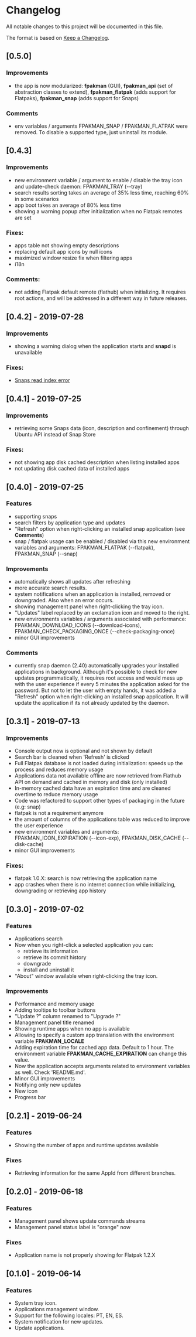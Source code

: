 # Changelog
All notable changes to this project will be documented in this file.


The format is based on [Keep a Changelog](https://keepachangelog.com/en/1.0.0/).

## [0.5.0]
### Improvements
- the app is now modularized: **fpakman** (GUI), **fpakman_api** (set of abstraction classes to extend), **fpakman_flatpak** (adds support for Flatpaks), **fpakman_snap** (adds support for Snaps)
### Comments
- env variables / arguments FPAKMAN_SNAP / FPAKMAN_FLATPAK were removed. To disable a supported type, just uninstall its module.

## [0.4.3]
### Improvements
- new environment variable / argument to enable / disable the tray icon and update-check daemon: FPAKMAN_TRAY (--tray)
- search results sorting takes an average of 35% less time, reaching 60% in some scenarios
- app boot takes an average of 80% less time
- showing a warning popup after initialization when no Flatpak remotes are set
### Fixes:
- apps table not showing empty descriptions
- replacing default app icons by null icons
- maximized window resize fix when filtering apps
- i18n
### Comments:
- not adding Flatpak default remote (flathub) when initializing. It requires root actions, and will be addressed in a different way in future releases.

## [0.4.2] - 2019-07-28
### Improvements
- showing a warning dialog when the application starts and **snapd** is unavailable
### Fixes:
- [Snaps read index error](https://github.com/vinifmor/fpakman/issues/30)

## [0.4.1] - 2019-07-25
### Improvements
- retrieving some Snaps data (icon, description and confinement) through Ubuntu API instead of Snap Store
### Fixes:
- not showing app disk cached description when listing installed apps
- not updating disk cached data of installed apps

## [0.4.0] - 2019-07-25
### Features
- supporting snaps
- search filters by application type and updates
- "Refresh" option when right-clicking an installed snap application (see **Comments**)
- snap / flatpak usage can be enabled / disabled via this new environment variables and arguments: FPAKMAN_FLATPAK (--flatpak), FPAKMAN_SNAP (--snap)
### Improvements
- automatically shows all updates after refreshing
- more accurate search results.
- system notifications when an application is installed, removed or downgraded. Also when an error occurs.
- showing management panel when right-clicking the tray icon.
- "Updates" label replaced by an exclamation icon and moved to the right.
- new environments variables / arguments associated with performance: FPAKMAN_DOWNLOAD_ICONS (--download-icons), FPAKMAN_CHECK_PACKAGING_ONCE (--check-packaging-once)
- minor GUI improvements
### Comments
- currently snap daemon (2.40) automatically upgrades your installed applications in background. Although it's possible to check for new updates
programmatically, it requires root access and would mess up with the user experience if every 5 minutes the application asked for the password. But not to let the
user with empty hands, it was added a "Refresh" option when right-clicking an installed snap application. It will update the application if its not already updated by the daemon.

## [0.3.1] - 2019-07-13
### Improvements
- Console output now is optional and not shown by default
- Search bar is cleaned when 'Refresh' is clicked
- Full Flatpak database is not loaded during initialization: speeds up the process and reduces memory usage
- Applications data not available offline are now retrieved from Flathub API on demand and cached in memory and disk (only installed)
- In-memory cached data have an expiration time and are cleaned overtime to reduce memory usage
- Code was refactored to support other types of packaging in the future (e.g: snap)
- flatpak is not a requirement anymore
- the amount of columns of the applications table was reduced to improve the user experience
- new environment variables and arguments: FPAKMAN_ICON_EXPIRATION (--icon-exp), FPAKMAN_DISK_CACHE (--disk-cache)
- minor GUI improvements

### Fixes:
- flatpak 1.0.X: search is now retrieving the application name
- app crashes when there is no internet connection while initializing, downgrading or retrieving app history

## [0.3.0] - 2019-07-02
### Features
- Applications search
- Now when you right-click a selected application you can:
    - retrieve its information
    - retrieve its commit history
    - downgrade
    - install and uninstall it
- "About" window available when right-clicking the tray icon.

### Improvements
- Performance and memory usage
- Adding tooltips to toolbar buttons
- "Update ?" column renamed to "Upgrade ?"
- Management panel title renamed
- Showing runtime apps when no app is available
- Allowing to specify a custom app translation with the environment variable **FPAKMAN_LOCALE**
- Adding expiration time for cached app data. Default to 1 hour. The environment variable **FPAKMAN_CACHE_EXPIRATION** can change this value.
- Now the application accepts arguments related to environment variables as well. Check 'README.md'.
- Minor GUI improvements
- Notifying only new updates
- New icon
- Progress bar

## [0.2.1] - 2019-06-24
### Features
- Showing the number of apps and runtime updates available
### Fixes
- Retrieving information for the same AppId from different branches.

## [0.2.0] - 2019-06-18
### Features
- Management panel shows update commands streams
- Management panel status label is "orange" now

### Fixes
- Application name is not properly showing for Flatpak 1.2.X

## [0.1.0] - 2019-06-14
### Features
- System tray icon.
- Applications management window.
- Support for the following locales: PT, EN, ES.
- System notification for new updates.
- Update applications.

